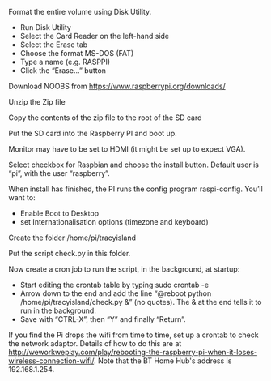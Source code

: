 Format the entire volume using Disk Utility.
- Run Disk Utility
- Select the Card Reader on the left-hand side
- Select the Erase tab
- Choose the format MS-DOS (FAT)
- Type a name (e.g. RASPPI)
- Click the “Erase…” button

Download NOOBS from https://www.raspberrypi.org/downloads/

Unzip the Zip file

Copy the contents of the zip file to the root of the SD card

Put the SD card into the Raspberry PI and boot up.

Monitor may have to be set to HDMI (it might be set up to expect VGA).

Select checkbox for Raspbian and choose the install button.
Default user is “pi”, with the user “raspberry”.

When install has finished, the PI runs the config program raspi-config.  You’ll want to:
- Enable Boot to Desktop
- set Internationalisation options (timezone and keyboard)

Create the folder /home/pi/tracyisland

Put the script check.py in this folder.

Now create a cron job to run the script, in the background, at startup:
- Start editing the crontab table by typing sudo crontab -e
- Arrow down to the end and add the line “@reboot python /home/pi/tracyisland/check.py &” (no quotes).  The & at the end tells it to run in the background.
- Save with “CTRL-X”, then “Y” and finally “Return”.

If you find the Pi drops the wifi from time to time, set up a crontab to check the network adaptor.  Details of how to do this are at http://weworkweplay.com/play/rebooting-the-raspberry-pi-when-it-loses-wireless-connection-wifi/.  Note that the BT Home Hub's address is 192.168.1.254.

 

